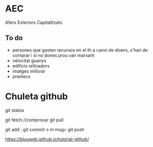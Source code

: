 # AEC
Afers Exteriors Capitalitzats

## To do
- persones que gasten recursos en el th a canvi de diners, s'han de comprar i si no dones prou van marxant
- velocitat guanys
- edificis refinadors
- imatges millorar
- prestecs

# Chuleta github
git status

git fetch  //comprovar
git pull

git add .
git commit <-m msg>
git push

https://bluuweb.github.io/tutorial-github/